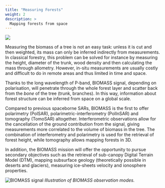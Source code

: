 ```yaml
---
title: "Measuring Forests"
weight: 2
description: >
  Mapping forests from space
---
```


[![](https://img.youtube.com/vi/UHclzDaD36I/0.jpg)](https://www.youtube.com/watch?v=UHclzDaD36I)

Measuring the biomass of a tree is not an easy task: unless it is cut and then weighted, its mass can only be inferred indirectly from measurements. In classical forestry, this problem can be solved for instance by measuring the height, diameter of the trunk, wood density and then calculating the mass through allometry. However, in-situ measurements are usually costly and difficult to do in remote areas and thus limited in time and space.

Thanks to the long wavelength of P-band, BIOMASS signal, depending on polarisation, will penetrate through the whole forest layer and scatter back from the _bone_ of the tree (trunk, branches). In this way, information about forest structure can be inferred from space on a global scale.

Compared to previous spaceborne SARs, BIOMASS is the first to offer polarimetry (PolSAR), polarimetric-interferometry (PolInSAR) and tomography (TomoSAR) altogether. Interferometric observations allow for the cancellation of the ground contribution from the signal, giving measurements more correlated to the volume of biomass in the tree. The combination of interferometry and polarimetry is used for the retrieval of forest height, while tomography allows mapping forests in 3D.

In addition, the BIOMASS mission will offer the opportunity to pursue secondary objectives such as the retrieval of sub-canopy Digital Terrain Model (DTM), mapping subsurface geology (theoretically possible in deserts and glaciers), measuring ice-sheets velocity and ionosphere properties.

![BIOMASS signal](/docs/img/BIOMASS_observation_modes.png)
*Illustration of BIOMASS observation modes.*